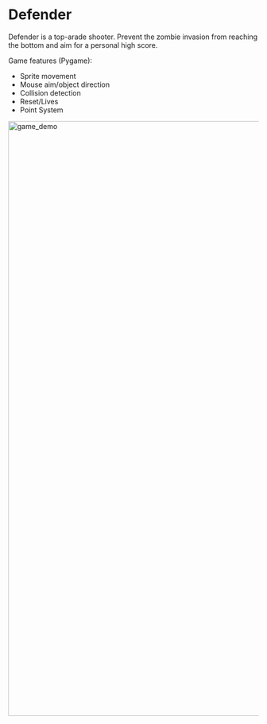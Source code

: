# Defender

Defender is a top-arade shooter. Prevent the zombie invasion from reaching the bottom and aim for a personal high score.

Game features (Pygame): 
- Sprite movement
- Mouse aim/object direction 
- Collision detection
- Reset/Lives 
- Point System 


<img width="1195" alt="game_demo" src="https://user-images.githubusercontent.com/78657977/169681403-818494fa-87d2-4ab8-8ec6-95e753771bda.png">
